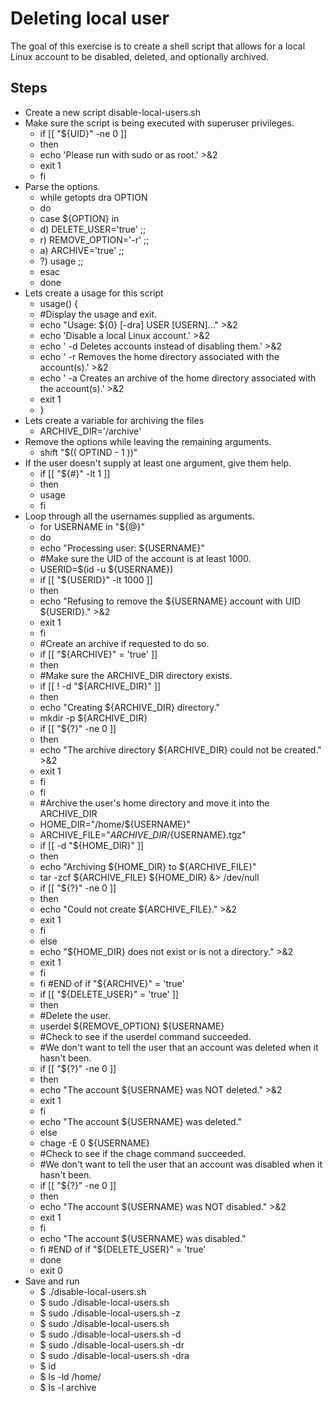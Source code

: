 # Deleting local user

The goal of this exercise is to create a shell script that allows for a local Linux account to be disabled, deleted, and optionally archived.


## Steps

- Create a new script disable-local-users.sh
- Make sure the script is being executed with superuser privileges.
  - if [[ "${UID}" -ne 0 ]]
  - then
  - echo 'Please run with sudo or as root.' >&2
  - exit 1
  - fi
- Parse the options.
  - while getopts dra OPTION
  - do
  - case ${OPTION} in
  - d) DELETE\_USER='true' ;;
  - r) REMOVE\_OPTION='-r' ;;
  - a) ARCHIVE='true' ;;
  - ?) usage ;;
  - esac
  - done
- Lets create a usage for this script
  - usage() {
  - #Display the usage and exit.
  - echo "Usage: ${0} [-dra] USER [USERN]..." >&2
  - echo 'Disable a local Linux account.' >&2
  - echo '  -d  Deletes accounts instead of disabling them.' >&2
  - echo '  -r  Removes the home directory associated with the account(s).' >&2
  - echo '  -a  Creates an archive of the home directory associated with the account(s).' >&2
  - exit 1
  - }
- Lets create a variable for archiving the files
  - ARCHIVE\_DIR='/archive'
- Remove the options while leaving the remaining arguments.
  - shift "$(( OPTIND - 1 ))"
- If the user doesn't supply at least one argument, give them help.
  - if [[ "${#}" -lt 1 ]]
  - then
  - usage
  - fi
- Loop through all the usernames supplied as arguments.
  - for USERNAME in "${@}"
  - do
  - echo "Processing user: ${USERNAME}"
  - #Make sure the UID of the account is at least 1000.
  - USERID=$(id -u ${USERNAME})
  - if [[ "${USERID}" -lt 1000 ]]
  - then
  - echo "Refusing to remove the ${USERNAME} account with UID ${USERID}." >&2
  - exit 1
  - fi
  - #Create an archive if requested to do so.
  - if [[ "${ARCHIVE}" = 'true' ]]
  - then
  - #Make sure the ARCHIVE\_DIR directory exists.
  - if [[ ! -d "${ARCHIVE\_DIR}" ]]
  - then
  - echo "Creating ${ARCHIVE\_DIR} directory."
  - mkdir -p ${ARCHIVE\_DIR}
  - if [[ "${?}" -ne 0 ]]
  - then
  - echo "The archive directory ${ARCHIVE\_DIR} could not be created." >&2
  - exit 1
  - fi
  - fi
  - #Archive the user's home directory and move it into the ARCHIVE\_DIR
  - HOME\_DIR="/home/${USERNAME}"
  - ARCHIVE\_FILE="${ARCHIVE\_DIR}/${USERNAME}.tgz"
  - if [[ -d "${HOME\_DIR}" ]]
  - then
  - echo "Archiving ${HOME\_DIR} to ${ARCHIVE\_FILE}"
  - tar -zcf ${ARCHIVE\_FILE} ${HOME\_DIR} &> /dev/null
  - if [[ "${?}" -ne 0 ]]
  - then
  - echo "Could not create ${ARCHIVE\_FILE}." >&2
  - exit 1
  - fi
  - else
  - echo "${HOME\_DIR} does not exist or is not a directory." >&2
  - exit 1
  - fi
  - fi #END of if "${ARCHIVE}" = 'true'
  - if [[ "${DELETE\_USER}" = 'true' ]]
  - then
  - #Delete the user.
  - userdel ${REMOVE\_OPTION} ${USERNAME}
  - #Check to see if the userdel command succeeded.
  - #We don't want to tell the user that an account was deleted when it hasn't been.
  - if [[ "${?}" -ne 0 ]]
  - then
  - echo "The account ${USERNAME} was NOT deleted." >&2
  - exit 1
  - fi
  - echo "The account ${USERNAME} was deleted."
  - else
  - chage -E 0 ${USERNAME}
  - #Check to see if the chage command succeeded.
  - #We don't want to tell the user that an account was disabled when it hasn't been.
  - if [[ "${?}" -ne 0 ]]
  - then
  - echo "The account ${USERNAME} was NOT disabled." >&2
  - exit 1
  - fi
  - echo "The account ${USERNAME} was disabled."
  - fi #END of if "${DELETE\_USER}" = 'true'
  - done
  - exit 0
- Save and run
  - $ ./disable-local-users.sh
  - $ sudo ./disable-local-users.sh
  - $ sudo ./disable-local-users.sh -z
  - $ sudo ./disable-local-users.sh <useraccount>
  - $ sudo ./disable-local-users.sh -d <useraccount>
  - $ sudo ./disable-local-users.sh -dr <useraccount>
  - $ sudo ./disable-local-users.sh -dra <useraccount>
  - $ id <username>
  - $ ls -ld /home/
  - $ ls -l archive
